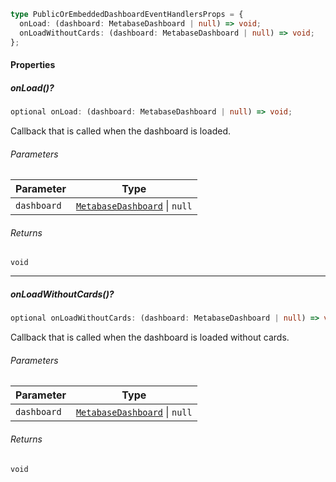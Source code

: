 ```ts
type PublicOrEmbeddedDashboardEventHandlersProps = {
  onLoad: (dashboard: MetabaseDashboard | null) => void;
  onLoadWithoutCards: (dashboard: MetabaseDashboard | null) => void;
};
```

#### Properties

##### onLoad()?

```ts
optional onLoad: (dashboard: MetabaseDashboard | null) => void;
```

Callback that is called when the dashboard is loaded.

###### Parameters

| Parameter   | Type                                                     |
| ----------- | -------------------------------------------------------- |
| `dashboard` | [`MetabaseDashboard`](../MetabaseDashboard.md) \| `null` |

###### Returns

`void`

***

##### onLoadWithoutCards()?

```ts
optional onLoadWithoutCards: (dashboard: MetabaseDashboard | null) => void;
```

Callback that is called when the dashboard is loaded without cards.

###### Parameters

| Parameter   | Type                                                     |
| ----------- | -------------------------------------------------------- |
| `dashboard` | [`MetabaseDashboard`](../MetabaseDashboard.md) \| `null` |

###### Returns

`void`
